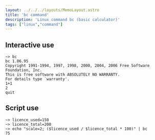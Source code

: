 ```yaml
---
layout: ../../../layouts/MemoLayout.astro
title: 'bc command'
description: 'Linux command bc (basic calculator)'
tags: ["linux","command"]
---
```


## Interactive use

```
~> bc
bc 1.06.95
Copyright 1991-1994, 1997, 1998, 2000, 2004, 2006 Free Software Foundation, Inc.
This is free software with ABSOLUTELY NO WARRANTY.
For details type `warranty'.
1+1
2
quit
```

## Script use

```
~> licence_used=150
~> licence_total=200
~> echo "scale=2; ($licence_used / $licence_total * 100)" | bc
75
```
